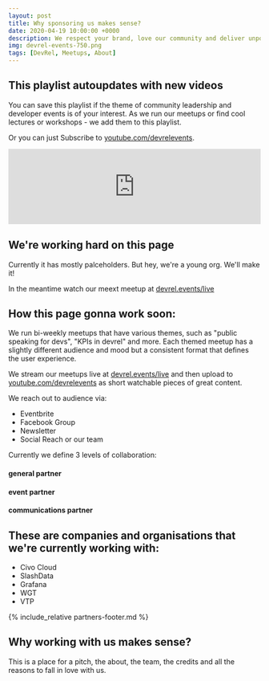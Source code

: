 ```yaml
---
layout: post
title: Why sponsoring us makes sense?
date: 2020-04-19 10:00:00 +0000
description: We respect your brand, love our community and deliver unpon the promise.
img: devrel-events-750.png
tags: [DevRel, Meetups, About]
---
```


## This playlist autoupdates with new videos
You can save this playlist if the theme of community leadership and developer events is of your interest. As we run our meetups or find cool lectures or workshops - we add them to this playlist. 

Or you can just Subscribe to [youtube.com/devrelevents](https://www.youtube.com/devrelevents). 

<div class="embed-youtube">
<iframe width="100%" height="auto" src="https://www.youtube.com/embed/videoseries?list=PLOY5WvYhE7ctJQHhoh73lp87BUFcFECfR" frameborder="0" allow="accelerometer; autoplay; encrypted-media; gyroscope; picture-in-picture" allowfullscreen></iframe></div>

## We're working hard on this page
Currently it has mostly palceholders. But hey, we're a young org. We'll make it! 

In the meantime watch our meext meetup at [devrel.events/live](https://devrel.events/live)

## How this page gonna work soon:

We run bi-weekly meetups that have various themes, such as "public speaking for devs", "KPIs in devrel" and more. Each themed meetup has a slightly different audience and mood but a consistent format that defines the user experience.

We stream our meetups live at [devrel.events/live](https://devrel.events/live) and then upload to [youtube.com/devrelevents](https://www.youtube.com/devrelevents) as short watchable pieces of great content.

We reach out to audience via:
* Eventbrite
* Facebook Group
* Newsletter
* Social Reach or our team

Currently we define 3 levels of collaboration:
#### general partner 
#### event partner
#### communications partner

## These are companies and organisations that we're currently working with: 
* Civo Cloud
* SlashData
* Grafana
* WGT
* VTP


{% include_relative partners-footer.md %}

## Why working with us makes sense?
This is a place for a pitch, the about, the team, the credits and all the reasons to fall in love with us.